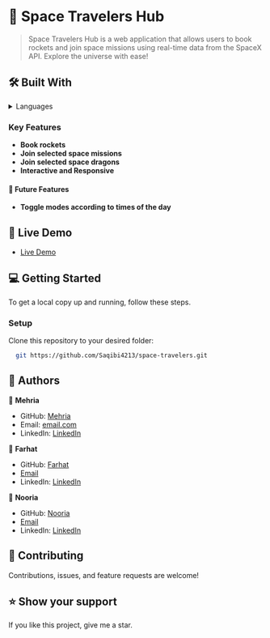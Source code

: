 <!-- PROJECT DESCRIPTION -->

# 📖 Space Travelers Hub 

> Space Travelers Hub is a web application that allows users to book rockets and join space missions using real-time data from the SpaceX API. Explore the universe with ease!

## 🛠 Built With <a name="built-with"></a>

<details>
  <summary>Languages</summary>
  <ul>
    <li>React</li>
    <li>Redux</li>
    <li>React Bootstrap</li>
  </ul>
</details>

<!-- Features -->

### Key Features <a name="key-features"></a>

- **Book rockets**
- **Join selected space missions**
- **Join selected space dragons**
- **Interactive and Responsive**

#### 🔭 Future Features <a name="future-features"></a>

- **Toggle modes according to times of the day**

<!-- LIVE DEMO -->

## 🚀 Live Demo <a name="live-demo"></a>

- <a href="" target="_blank">Live Demo</a>

<!-- GETTING STARTED -->

## 💻 Getting Started <a name="getting-started"></a>

To get a local copy up and running, follow these steps.

### Setup

Clone this repository to your desired folder:

```sh
  git https://github.com/Saqibi4213/space-travelers.git
```

<!-- AUTHORS -->

## 👥 Authors
<a name="authors"></a>

👤 **Mehria**  
- GitHub: [Mehria](https://github.com/Saqibi4213)  
- Email: [email.com](mosawermh@gmail.com)  
- LinkedIn: [LinkedIn](https://www.linkedin.com/in/mehria-saqibi-a386a41a1?utm_source=share&utm_campaign=share_via&utm_content=profile&utm_medium=android_app)

👤 **Farhat**  
- GitHub: [Farhat](https://github.com/iamfarhatsharefi)  
- [Email](sharefifarhat@gmail.com)
- LinkedIn: [LinkedIn](https://www.linkedin.com/in/farhat-sharefi-13a101309?utm_source=share&utm_campaign=share_via&utm_content=profile&utm_medium=android_app)  

👤 **Nooria**  
- GitHub: [Nooria](https://github.com/Nooria150)  
- [Email](nooriamangal55@gmail.com)
- LinkedIn: [LinkedIn](https://www.linkedin.com/in/nooria-mangal-428a35309?utm_source=share&utm_campaign=share_via&utm_content=profile&utm_medium=ios_app)  

<!-- CONTRIBUTING -->

## 🤝 Contributing <a name="contributing"></a>
Contributions, issues, and feature requests are welcome!

<!-- SUPPORT -->

## ⭐️ Show your support <a name="support"></a>
If you like this project, give me a star.